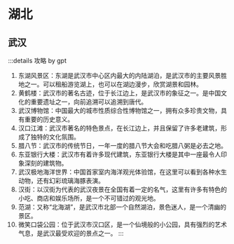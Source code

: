 # 湖北

## 武汉

<LinkTravelogue city="武汉" />

:::details 攻略 by gpt

1. 东湖风景区：东湖是武汉市中心区内最大的内陆湖泊，是武汉市的主要风景胜地之一。可以租船游览湖上，也可以在湖边漫步，欣赏湖景和园林。
2. 黄鹤楼：武汉市的著名古迹，位于长江边上，是武汉市的象征之一。是中国文化的重要遗址之一，向前追溯可以追溯到唐代。
3. 武汉博物馆：中国最大的城市性质综合性博物馆之一，拥有众多珍贵文物，具有重要的历史意义。
4. 汉口江滩：武汉市著名的特色景点，在长江边上，并且保留了许多老建筑，形成了独特的文化氛围。
5. 腊八节：武汉市的传统节日，一年一度的腊八节大会和吃腊八粥是必去之地。
6. 东亚银行大楼：武汉市有着许多现代建筑，东亚银行大楼是其中一座最令人印象深刻的建筑物。
7. 武汉极地海洋世界：中国首家室内海洋观光体验馆，在这里可以看到各种水生动物，还有幻彩琉璃海豚表演。
8. 汉街：以汉街为代表的武汉夜景在全国有着一定的名气，这里有许多有特色的小吃、商店和娱乐场所，是一个不可错过的观光地。
9. 范湖：又称“北海湖”，是武汉市北部一个自然湖泊，景色迷人，是一个清幽的景区。
10. 微笑口袋公园：位于武汉市汉口区，是一个仙境般的小公园，具有强烈的艺术气息，是武汉最受欢迎的景点之一。
:::

<script setup>
import LinkTravelogue from "../../../.vitepress/components/trip/LinkTravelogue.vue";
</script>

